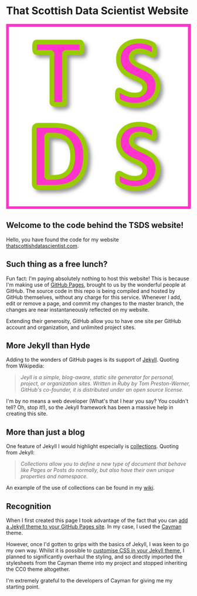 # That Scottish Data Scientist Website

![TSDS Logo](https://github.com/thatscotdatasci/thatscotdatasci.github.io/blob/master/assets/logos/tsds.png)

## Welcome to the code behind the TSDS website!

Hello, you have found the code for my website [thatscottishdatascientist.com](http://thatscottishdatascientist.com).

## Such thing as a free lunch?

Fun fact: I'm paying absolutely nothing to host this website! This is because I'm making use of [GitHub Pages](https://pages.github.com/), brought to us by the wonderful people at GitHub. The source code in this repo is being compiled and hosted by GitHub themselves, without any charge for this service. Whenever I add, edit or remove a page, and commit my changes to the master branch, the changes are near instantaneously reflected on my website.

Extending their generosity, GitHub allow you to have one site per GitHub account and organization, and unlimited project sites.

## More Jekyll than Hyde

Adding to the wonders of GitHub pages is its support of [Jekyll](https://jekyllrb.com/). Quoting from Wikipedia:

> _Jeyll is a simple, blog-aware, static site generator for personal, project, or organization sites. Written in Ruby by Tom Preston-Werner, GitHub's co-founder, it is distributed under an open source license._

I'm by no means a web developer (What's that I hear you say? You couldn't tell? Oh, stop it!), so the Jekyll framework has been a massive help in creating this site.

## More than just a blog

One feature of Jekyll I would highlight especially is [collections](https://jekyllrb.com/docs/collections/). Quoting from Jekyll:

> _Collections allow you to define a new type of document that behave like Pages or Posts do normally, but also have their own unique properties and namespace._

An example of the use of collections can be found in my [wiki](thatscottishdatascientist.com/wiki/).

## Recognition

When I first created this page I took advantage of the fact that you can [add a Jekyll theme to your GitHub Pages site](https://help.github.com/articles/adding-a-jekyll-theme-to-your-github-pages-site/). In my case, I used the [Cayman](https://github.com/pages-themes/cayman) theme.

However, once I'd gotten to grips with the basics of Jekyll, I was keen to go my own way. Whilst it is possible to [customise CSS in your Jekyll theme](https://help.github.com/articles/customizing-css-and-html-in-your-jekyll-theme/), I planned to significantly overhaul the styling, and so directly imported the stylesheets from the Cayman theme into my project and stopped inheriting the CC0 theme altogether.

I'm extremely grateful to the developers of Cayman for giving me my starting point.
